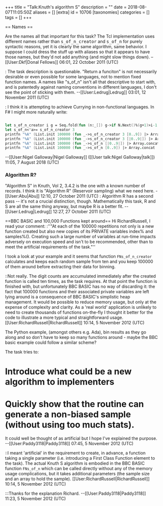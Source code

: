 +++
title = "Talk:Knuth's algorithm S"
description = ""
date = 2018-08-07T11:05:50Z
aliases = []
[extra]
id = 10706
[taxonomies]
categories = []
tags = []
+++

== Names ==

Are the names all that important for this task? The Tcl implementation uses different names rather than <tt>s_of_n_creator</tt> and <tt>s_of_n</tt> for purely syntactic reasons, yet it is clearly the same algorithm, same behavior. I suppose I could dress the stuff up with aliases so that it appears to have those names, but they'd not add anything (and might slow things down). –[[User:Dkf|Donal Fellows]] 06:01, 22 October 2011 (UTC)

: The task description is questionable.  "Return a funciton" is not necessarily desirable or even possible for some languages, not to mention fixed function names.  A names like "s_of_n" isn't all that descriptive to start with, and is patentedly against naming conventions in different languages, I don't see the point of sticking with them. --[[User:Ledrug|Ledrug]] 03:01, 12 November 2011 (UTC)

: I think it is attempting to achieve Currying in non-functional languages. In F# I might more naturally write:

```fsharp

let s_of_n_creator i g = Seq.fold(fun (n:_[]) g->if N.Next()%(g+1)>i-1 then n else n.[N.Next()%i]<-g;n) (Array.ofSeq (Seq.take i g)) (Seq.skip i g)
let s_of_n<'a>= s_of_n_creator 3
printfn "%A" (List.init 100000 (fun _->s_of_n_creator 3 [0..9]) |> Array.concat |> Array.countBy id |> Array.sort)
printfn "%A" (List.init 100000 (fun _->s_of_n_creator 3 [|0..9|]) |> Array.concat |> Array.countBy id |> Array.sort)
printfn "%A" (List.init 100000 (fun _->s_of_n [|0..9|]) |> Array.concat |> Array.countBy id |> Array.sort)
printfn "%A" (List.init 100000 (fun _->s_of_n [0..9]) |> Array.concat |> Array.countBy id |> Array.sort)

```
--[[User:Nigel Galloway|Nigel Galloway]] ([[User talk:Nigel Galloway|talk]]) 11:05, 7 August 2018 (UTC)

###  Algorithm R? 


"Algorithm S" in Knuth, Vol 2, 3.4.2 is the one with a known number of records. I think it is "Algorithm R" (Reservoir sampling) what we need here. -[[User:Abu|Abu]] 12:10, 27 October 2011 (UTC)
: Algorithm R has a second pass -- it's not a crucial distinction, though.  Mathematically this task, R and S are all the same thing anyway, but maybe R is a better fit. --[[User:Ledrug|Ledrug]] 12:27, 27 October 2011 (UTC)

==BBC BASIC and 100,000 Functions kept around==
Hi RichardRussell, I read your comment:
:''"At each of the 100000 repetitions not only is a new function created but also new copies of its PRIVATE variables index% and samples%(). Creating such a large number of variables at run-time impacts adversely on execution speed and isn't to be recommended, other than to meet the artificial requirements of the task."''

I took a look at your example and it seems that function <code>FNs_of_n_creator</code> calculates and keeps each random sample from ten and you keep 100000 of them around before extracting their data for binning.

::Not really.  The digit counts are accumulated immediately after the created function is called ten times, as the task requires.  At that point the function is finished with, but unfortunately BBC BASIC has no way of discarding it: the fact that 100000 functions and their associated private variables are left lying around is a consequence of BBC BASIC's simplistic heap management. It would be possible to reduce memory usage, but only at the expense of complexity and clarity.  As a 'real world' application is unlikely to need to create thousands of functions on-the-fly I thought it better for the code to illustrate a more typical and straightforward usage. [[User:RichardRussell|RichardRussell]] 10:14, 5 November 2012 (UTC)

The Python example, (amongst others e.g. Ada), bin results as they go along and so don't have to keep so many functions around - maybe the BBC basic example could follow a similar scheme?

The task tries to:
# Introduce what could be a new algorithm to implementers
# Quickly show that the routine can generate a non-biased sample (without using too much stats).
It could well be thought of as artificial but I hope I've explained the purpose. --[[User:Paddy3118|Paddy3118]] 07:45, 5 November 2012 (UTC)

::I meant 'artificial' in the requirement to create, in advance, a function taking a single parameter (i.e. introducing a First Class Function element to the task).  The actual Knuth S algorithm is embodied in the BBC BASIC function <code>FNs_of_n</code> which can be called directly without any of the memory usage complications, but it takes additional parameters (the sample size and an array to hold the sample). [[User:RichardRussell|RichardRussell]] 10:14, 5 November 2012 (UTC)

:::Thanks for the explanation Richard. --[[User:Paddy3118|Paddy3118]] 11:23, 5 November 2012 (UTC)
